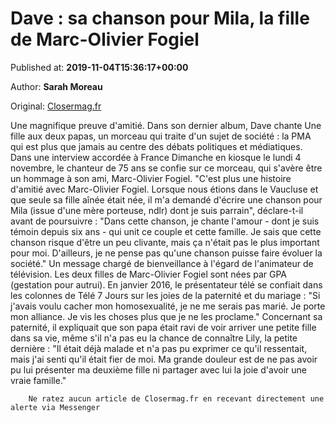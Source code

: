
# Dave : sa chanson pour Mila, la fille de Marc-Olivier Fogiel

Published at: **2019-11-04T15:36:17+00:00**

Author: **Sarah Moreau**

Original: [Closermag.fr](https://www.closermag.fr/people/dave-sa-chanson-pour-mila-la-fille-de-marc-olivier-fogiel-1044473)

Une magnifique preuve d'amitié. Dans son dernier album, Dave chante Une fille aux deux papas, un morceau qui traite d'un sujet de société : la PMA qui est plus que jamais au centre des débats politiques et médiatiques. Dans une interview accordée à France Dimanche en kiosque le lundi 4 novembre, le chanteur de 75 ans se confie sur ce morceau, qui s'avère être un hommage à son ami, Marc-Olivier Fogiel. "C'est plus une histoire d'amitié avec Marc-Olivier Fogiel. Lorsque nous étions dans le Vaucluse et que seule sa fille aînée était née, il m'a demandé d'écrire une chanson pour Mila (issue d'une mère porteuse, ndlr) dont je suis parrain", déclare-t-il avant de poursuivre : "Dans cette chanson, je chante l'amour - dont je suis témoin depuis six ans - qui unit ce couple et cette famille. Je sais que cette chanson risque d'être un peu clivante, mais ça n'était pas le plus important pour moi. D'ailleurs, je ne pense pas qu'une chanson puisse faire évoluer la société." Un message chargé de bienveillance à l'égard de l'animateur de télévision.
Les deux filles de Marc-Olivier Fogiel sont nées par GPA (gestation pour autrui). En janvier 2016, le présentateur télé se confiait dans les colonnes de Télé 7 Jours sur les joies de la paternité et du mariage : "Si j'avais voulu cacher mon homosexualité, je ne me serais pas marié. Je porte mon alliance. Je vis les choses plus que je ne les proclame." Concernant sa paternité, il expliquait que son papa était ravi de voir arriver une petite fille dans sa vie, même s'il n'a pas eu la chance de connaître Lily, la petite dernière : "Il était déjà malade et n'a pas pu exprimer ce qu'il ressentait, mais j'ai senti qu'il était fier de moi. Ma grande douleur est de ne pas avoir pu lui présenter ma deuxième fille ni partager avec lui la joie d'avoir une vraie famille."

        Ne ratez aucun article de Closermag.fr en recevant directement une alerte via Messenger
      
